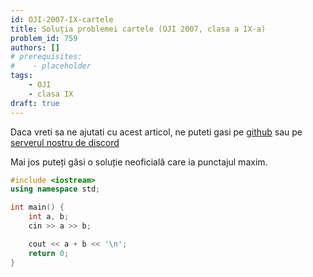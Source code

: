 ```yaml
---
id: OJI-2007-IX-cartele
title: Soluția problemei cartele (OJI 2007, clasa a IX-a)
problem_id: 759
authors: []
# prerequisites:
#    - placeholder
tags:
    - OJI
    - clasa IX
draft: true
---
```


Daca vreti sa ne ajutati cu acest articol, ne puteti gasi pe [github](https://github.com/roalgo-discord/arhiva-educationala) sau pe [serverul nostru de discord](https://discord.gg/vdDRSmg3fC)

Mai jos puteți găsi o soluție neoficială care ia punctajul maxim.

```cpp
#include <iostream>
using namespace std;

int main() {
    int a, b;
    cin >> a >> b;

    cout << a + b << '\n';
    return 0;
}
```
